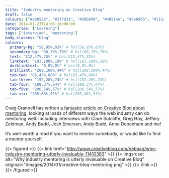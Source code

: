 ```yaml
---
title: "Industry mentoring on Creative Bloq"
draft: false
colours: ["#a0b528", "#2f7d31", "#50b849", "#48514e", "#5e6965", "#111a17", "#b5d333"]
date: 2014-01-23T14:06:16+00:00
categories: ["Learning"]
tags: ["interview", "mentoring"]
body_classes: "blog"
colours:
  primary-bg: "58,95%,83%" # hsl(58,95%,83%)
  secondary-bg: "60,76%,76%" # hsl(60,76%,76%)
  text: "212,47%,25%" # hsl(212,47%,25%)
  linktext: "193,100%,19%" # hsl(193,100%,19%)
  darklinktext: "0,0%,0%" # hsl(0,0%,0%)
  brilliant: "208,100%,44%" # hsl(208,100%,44%)
  tab-two: "83,45%,80%" # hsl(83,45%,80%)
  tab-three: "152,28%,74%" # hsl(152,28%,74%)
  tab-four: "189,37%,64%" # hsl(189,37%,64%)
  tab-five: "200,54%,57%" # hsl(200,54%,57%)
  tab-six: "205,68%,51%" # hsl(205,68%,51%)
---
```


Craig Grannell has written [a fantastic article on Creative Bloq about mentoring](http://www.creativebloq.com/netmag/why-industry-mentoring-utterly-invaluable-11410363), looking at loads of different ways the web industry can do mentoring well. Including interviews with Clare Sutcliffe, Greg Hoy, Jeffery Zeldman, Andy Budd, Josh Emerson, Andy Budd, Anna Debenham and me!

It’s well-worth a read if you want to mentor somebody, or would like to find a mentor yourself.

{{< figured >}}
  {{< link href="http://www.creativebloq.com/netmag/why-industry-mentoring-utterly-invaluable-11410363" >}}
  	{{< imgsrcset alt="Why industry mentoring is utterly invaluable on Creative Bloq" original="/images/2014/01/creative-bloq-mentoring.png" >}}
  {{< /link >}}
{{< /figured >}}

	